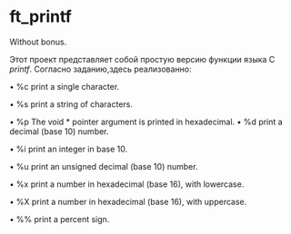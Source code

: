 # ft_printf
Without bonus.

Этот проект представляет собой простую версию функции языка С *printf*. 
Согласно заданию,здесь реализованно:

• %c print a single character.

• %s print a string of characters.

• %p The void * pointer argument is printed in hexadecimal. • %d print a decimal (base 10) number.

• %i print an integer in base 10.

• %u print an unsigned decimal (base 10) number.

• %x print a number in hexadecimal (base 16), with lowercase. 

• %X print a number in hexadecimal (base 16), with uppercase.

• %% print a percent sign.
